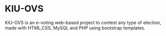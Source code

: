 # KIU-OVS
KIU-OVS is an e-voting web-based project to contest any type of election, made with HTML,CSS, MySQL and PHP using bootstrap templates. 
